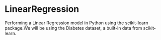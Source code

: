 # LinearRegression
Performing a Linear Regression model in Python using the scikit-learn package.We will be using the Diabetes dataset, a built-in data from scikit-learn.
